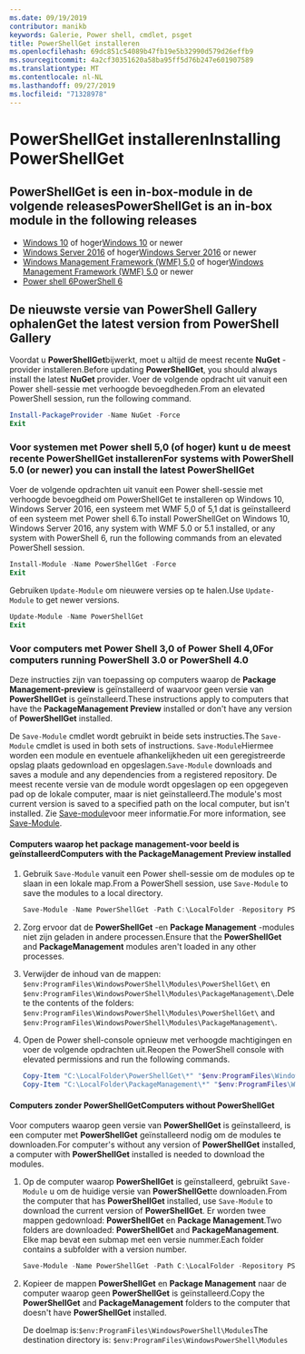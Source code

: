 ```yaml
---
ms.date: 09/19/2019
contributor: manikb
keywords: Galerie, Power shell, cmdlet, psget
title: PowerShellGet installeren
ms.openlocfilehash: 69dc851c54089b47fb19e5b32990d579d26effb9
ms.sourcegitcommit: 4a2cf30351620a58ba95ff5d76b247e601907589
ms.translationtype: MT
ms.contentlocale: nl-NL
ms.lasthandoff: 09/27/2019
ms.locfileid: "71328978"
---
```

# <a name="installing-powershellget"></a><span data-ttu-id="ac41e-103">PowerShellGet installeren</span><span class="sxs-lookup"><span data-stu-id="ac41e-103">Installing PowerShellGet</span></span>

## <a name="powershellget-is-an-in-box-module-in-the-following-releases"></a><span data-ttu-id="ac41e-104">PowerShellGet is een in-box-module in de volgende releases</span><span class="sxs-lookup"><span data-stu-id="ac41e-104">PowerShellGet is an in-box module in the following releases</span></span>

- <span data-ttu-id="ac41e-105">[Windows 10](https://www.microsoft.com/windows) of hoger</span><span class="sxs-lookup"><span data-stu-id="ac41e-105">[Windows 10](https://www.microsoft.com/windows) or newer</span></span>
- <span data-ttu-id="ac41e-106">[Windows Server 2016](/windows-server/windows-server) of hoger</span><span class="sxs-lookup"><span data-stu-id="ac41e-106">[Windows Server 2016](/windows-server/windows-server) or newer</span></span>
- <span data-ttu-id="ac41e-107">[Windows Management Framework (WMF) 5,0](https://www.microsoft.com/download/details.aspx?id=50395) of hoger</span><span class="sxs-lookup"><span data-stu-id="ac41e-107">[Windows Management Framework (WMF) 5.0](https://www.microsoft.com/download/details.aspx?id=50395) or newer</span></span>
- [<span data-ttu-id="ac41e-108">Power shell 6</span><span class="sxs-lookup"><span data-stu-id="ac41e-108">PowerShell 6</span></span>](https://github.com/PowerShell/PowerShell/releases)

## <a name="get-the-latest-version-from-powershell-gallery"></a><span data-ttu-id="ac41e-109">De nieuwste versie van PowerShell Gallery ophalen</span><span class="sxs-lookup"><span data-stu-id="ac41e-109">Get the latest version from PowerShell Gallery</span></span>

<span data-ttu-id="ac41e-110">Voordat u **PowerShellGet**bijwerkt, moet u altijd de meest recente **NuGet** -provider installeren.</span><span class="sxs-lookup"><span data-stu-id="ac41e-110">Before updating **PowerShellGet**, you should always install the latest **NuGet** provider.</span></span> <span data-ttu-id="ac41e-111">Voer de volgende opdracht uit vanuit een Power shell-sessie met verhoogde bevoegdheden.</span><span class="sxs-lookup"><span data-stu-id="ac41e-111">From an elevated PowerShell session, run the following command.</span></span>

```powershell
Install-PackageProvider -Name NuGet -Force
Exit
```

### <a name="for-systems-with-powershell-50-or-newer-you-can-install-the-latest-powershellget"></a><span data-ttu-id="ac41e-112">Voor systemen met Power shell 5,0 (of hoger) kunt u de meest recente PowerShellGet installeren</span><span class="sxs-lookup"><span data-stu-id="ac41e-112">For systems with PowerShell 5.0 (or newer) you can install the latest PowerShellGet</span></span>

<span data-ttu-id="ac41e-113">Voer de volgende opdrachten uit vanuit een Power shell-sessie met verhoogde bevoegdheid om PowerShellGet te installeren op Windows 10, Windows Server 2016, een systeem met WMF 5,0 of 5,1 dat is geïnstalleerd of een systeem met Power shell 6.</span><span class="sxs-lookup"><span data-stu-id="ac41e-113">To install PowerShellGet on Windows 10, Windows Server 2016, any system with WMF 5.0 or 5.1 installed, or any system with PowerShell 6, run the following commands from an elevated PowerShell session.</span></span>

```powershell
Install-Module -Name PowerShellGet -Force
Exit
```

<span data-ttu-id="ac41e-114">Gebruiken `Update-Module` om nieuwere versies op te halen.</span><span class="sxs-lookup"><span data-stu-id="ac41e-114">Use `Update-Module` to get newer versions.</span></span>

```powershell
Update-Module -Name PowerShellGet
Exit
```

### <a name="for-computers-running-powershell-30-or-powershell-40"></a><span data-ttu-id="ac41e-115">Voor computers met Power Shell 3,0 of Power Shell 4,0</span><span class="sxs-lookup"><span data-stu-id="ac41e-115">For computers running PowerShell 3.0 or PowerShell 4.0</span></span>

<span data-ttu-id="ac41e-116">Deze instructies zijn van toepassing op computers waarop de **Package Management-preview** is geïnstalleerd of waarvoor geen versie van **PowerShellGet** is geïnstalleerd.</span><span class="sxs-lookup"><span data-stu-id="ac41e-116">These instructions apply to computers that have the **PackageManagement Preview** installed or don't have any version of **PowerShellGet** installed.</span></span>

<span data-ttu-id="ac41e-117">De `Save-Module` cmdlet wordt gebruikt in beide sets instructies.</span><span class="sxs-lookup"><span data-stu-id="ac41e-117">The `Save-Module` cmdlet is used in both sets of instructions.</span></span> <span data-ttu-id="ac41e-118">`Save-Module`Hiermee worden een module en eventuele afhankelijkheden uit een geregistreerde opslag plaats gedownload en opgeslagen.</span><span class="sxs-lookup"><span data-stu-id="ac41e-118">`Save-Module` downloads and saves a module and any dependencies from a registered repository.</span></span> <span data-ttu-id="ac41e-119">De meest recente versie van de module wordt opgeslagen op een opgegeven pad op de lokale computer, maar is niet geïnstalleerd.</span><span class="sxs-lookup"><span data-stu-id="ac41e-119">The module's most current version is saved to a specified path on the local computer, but isn't installed.</span></span> <span data-ttu-id="ac41e-120">Zie [Save-module](/powershell/module/PowershellGet/Save-Module)voor meer informatie.</span><span class="sxs-lookup"><span data-stu-id="ac41e-120">For more information, see [Save-Module](/powershell/module/PowershellGet/Save-Module).</span></span>

#### <a name="computers-with-the-packagemanagement-preview-installed"></a><span data-ttu-id="ac41e-121">Computers waarop het package management-voor beeld is geïnstalleerd</span><span class="sxs-lookup"><span data-stu-id="ac41e-121">Computers with the PackageManagement Preview installed</span></span>

1. <span data-ttu-id="ac41e-122">Gebruik `Save-Module` vanuit een Power shell-sessie om de modules op te slaan in een lokale map.</span><span class="sxs-lookup"><span data-stu-id="ac41e-122">From a PowerShell session, use `Save-Module` to save the modules to a local directory.</span></span>

   ```powershell
   Save-Module -Name PowerShellGet -Path C:\LocalFolder -Repository PSGallery
   ```

1. <span data-ttu-id="ac41e-123">Zorg ervoor dat de **PowerShellGet** -en **Package Management** -modules niet zijn geladen in andere processen.</span><span class="sxs-lookup"><span data-stu-id="ac41e-123">Ensure that the **PowerShellGet** and **PackageManagement** modules aren't loaded in any other processes.</span></span>
1. <span data-ttu-id="ac41e-124">Verwijder de inhoud van de mappen: `$env:ProgramFiles\WindowsPowerShell\Modules\PowerShellGet\` en `$env:ProgramFiles\WindowsPowerShell\Modules\PackageManagement\`.</span><span class="sxs-lookup"><span data-stu-id="ac41e-124">Delete the contents of the folders: `$env:ProgramFiles\WindowsPowerShell\Modules\PowerShellGet\` and `$env:ProgramFiles\WindowsPowerShell\Modules\PackageManagement\`.</span></span>
1. <span data-ttu-id="ac41e-125">Open de Power shell-console opnieuw met verhoogde machtigingen en voer de volgende opdrachten uit.</span><span class="sxs-lookup"><span data-stu-id="ac41e-125">Reopen the PowerShell console with elevated permissions and run the following commands.</span></span>

   ```powershell
   Copy-Item "C:\LocalFolder\PowerShellGet\*" "$env:ProgramFiles\WindowsPowerShell\Modules\PowerShellGet\" -Recurse -Force
   Copy-Item "C:\LocalFolder\PackageManagement\*" "$env:ProgramFiles\WindowsPowerShell\Modules\PackageManagement\" -Recurse -Force
   ```

#### <a name="computers-without-powershellget"></a><span data-ttu-id="ac41e-126">Computers zonder PowerShellGet</span><span class="sxs-lookup"><span data-stu-id="ac41e-126">Computers without PowerShellGet</span></span>

<span data-ttu-id="ac41e-127">Voor computers waarop geen versie van **PowerShellGet** is geïnstalleerd, is een computer met **PowerShellGet** geïnstalleerd nodig om de modules te downloaden.</span><span class="sxs-lookup"><span data-stu-id="ac41e-127">For computer's without any version of **PowerShellGet** installed, a computer with **PowerShellGet** installed is needed to download the modules.</span></span>

1. <span data-ttu-id="ac41e-128">Op de computer waarop **PowerShellGet** is geïnstalleerd, gebruikt `Save-Module` u om de huidige versie van **PowerShellGet**te downloaden.</span><span class="sxs-lookup"><span data-stu-id="ac41e-128">From the computer that has **PowerShellGet** installed, use `Save-Module` to download the current version of **PowerShellGet**.</span></span> <span data-ttu-id="ac41e-129">Er worden twee mappen gedownload: **PowerShellGet** en **Package Management**.</span><span class="sxs-lookup"><span data-stu-id="ac41e-129">Two folders are downloaded: **PowerShellGet** and **PackageManagement**.</span></span> <span data-ttu-id="ac41e-130">Elke map bevat een submap met een versie nummer.</span><span class="sxs-lookup"><span data-stu-id="ac41e-130">Each folder contains a subfolder with a version number.</span></span>

   ```powershell
   Save-Module -Name PowerShellGet -Path C:\LocalFolder -Repository PSGallery
   ```

1. <span data-ttu-id="ac41e-131">Kopieer de mappen **PowerShellGet** en **Package Management** naar de computer waarop geen **PowerShellGet** is geïnstalleerd.</span><span class="sxs-lookup"><span data-stu-id="ac41e-131">Copy the **PowerShellGet** and **PackageManagement** folders to the computer that doesn't have **PowerShellGet** installed.</span></span>

   <span data-ttu-id="ac41e-132">De doelmap is:`$env:ProgramFiles\WindowsPowerShell\Modules`</span><span class="sxs-lookup"><span data-stu-id="ac41e-132">The destination directory is: `$env:ProgramFiles\WindowsPowerShell\Modules`</span></span>
